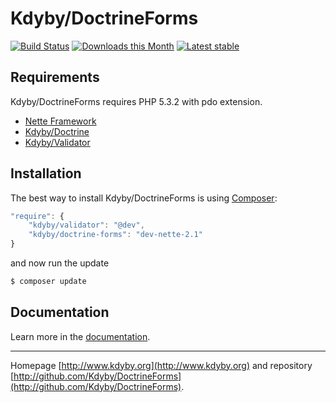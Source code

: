 Kdyby/DoctrineForms
======

[![Build Status](https://travis-ci.org/Kdyby/DoctrineForms.svg?branch=nette-2.1)](https://travis-ci.org/Kdyby/DoctrineForms)
[![Downloads this Month](https://img.shields.io/packagist/dm/kdyby/doctrine-forms.svg)](https://packagist.org/packages/kdyby/doctrine-forms)
[![Latest stable](https://img.shields.io/packagist/v/kdyby/doctrine-forms.svg)](https://packagist.org/packages/kdyby/doctrine-forms)


Requirements
------------

Kdyby/DoctrineForms requires PHP 5.3.2 with pdo extension.

- [Nette Framework](https://github.com/nette/nette)
- [Kdyby/Doctrine](https://github.com/Kdyby/Doctrine)
- [Kdyby/Validator](https://github.com/Kdyby/Validator)


Installation
------------

The best way to install Kdyby/DoctrineForms is using  [Composer](http://getcomposer.org/):

```js
"require": {
	"kdyby/validator": "@dev",
	"kdyby/doctrine-forms": "dev-nette-2.1"
}
```

and now run the update

```sh
$ composer update
```


Documentation
------------

Learn more in the [documentation](https://github.com/Kdyby/DoctrineForms/blob/nette-2.1/docs/en/index.md).


-----

Homepage [http://www.kdyby.org](http://www.kdyby.org) and repository [http://github.com/Kdyby/DoctrineForms](http://github.com/Kdyby/DoctrineForms).
